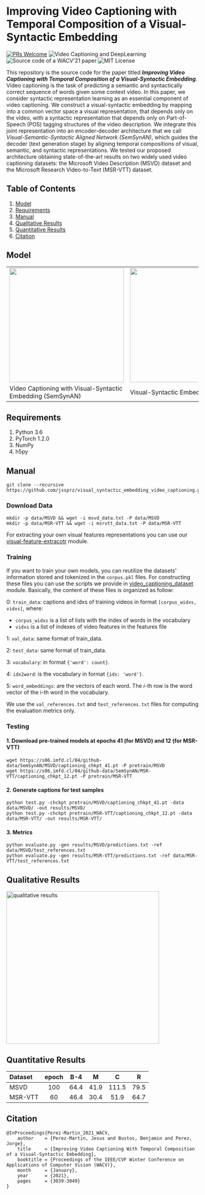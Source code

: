 # Improving Video Captioning with Temporal Composition of a Visual-Syntactic Embedding

[![PRs Welcome](https://img.shields.io/badge/PRs-welcome-brightgreen.svg?style=flat-square)](http://makeapullrequest.com)
![Video Captioning and DeepLearning](https://img.shields.io/badge/VideoCaptioning-DeepLearning-orange)
![Source code of a WACV'21 paper](https://img.shields.io/badge/WACVpaper-SourceCode-yellow)
![MIT License](https://img.shields.io/badge/license-MIT-green)

This repository is the source code for the paper titled ***Improving Video Captioning with Temporal Composition of a Visual-Syntactic Embedding***.
Video captioning is the task of predicting a semantic and syntactically correct sequence of words given some context video. In this paper, we consider syntactic representation learning as an essential component of video captioning. We construct a visual-syntactic embedding by mapping into a common vector space a visual representation, that depends only on the video, with a syntactic representation that depends only on Part-of-Speech (POS) tagging structures of the video description. We integrate this joint representation into an encoder-decoder architecture that we call *Visual-Semantic-Syntactic Aligned Network (SemSynAN)*, which guides the decoder (text generation stage) by aligning temporal compositions of visual, semantic, and syntactic representations. We tested our proposed architecture obtaining state-of-the-art results on two widely used video captioning datasets: the Microsoft Video Description (MSVD) dataset and the Microsoft Research Video-to-Text (MSR-VTT) dataset.

## Table of Contents

1. [Model](#model)
2. [Requirements](#requirements)
3. [Manual](#manual)
4. [Qualitative Results](#qualitative)
5. [Quantitative Results](#quantitative)
6. [Citation](#citation)

## <a name="model"></a>Model

<table>
  <tr>
    <td style="text-align: center;"><img src="https://users.dcc.uchile.cl/~jeperez/media/2021/SemSynAN_model-with-features.png" height=300></td>
    <td style="text-align: center;"><img src="https://users.dcc.uchile.cl/~jeperez/media/2021/SemSynAN_visual-syntax-embedding.png" height=300></td>
  </tr>
  <tr>
    <td>Video Captioning with Visual-Syntactic Embedding (SemSynAN)</td>
    <td>Visual-Syntactic Embedding</td>
  </tr>
 </table>

## <a name="requirements"></a>Requirements

1. Python 3.6
2. PyTorch 1.2.0
3. NumPy
4. h5py

## <a name="manual"></a>Manual

```
git clone --recursive https://github.com/jssprz/visual_syntactic_embedding_video_captioning.git
```

### Download Data

```
mkdir -p data/MSVD && wget -i msvd_data.txt -P data/MSVD
mkdir -p data/MSR-VTT && wget -i msrvtt_data.txt -P data/MSR-VTT
```

For extracting your own visual features representations you can use our [visual-feature-extracotr](https://github.com/jssprz/video-features-extractor) module.

### Training

If you want to train your own models, you can reutilize the datasets' information stored and tokenized in the ``corpus.pkl`` files.
For constructing these files you can use the scripts we provide in [video_captioning_dataset](https://github.com/jssprz/video_captioning_datasets) module.
Basically, the content of these files is organized as follow:

0: ``train_data``: captions and idxs of training videos in format ``[corpus_widxs, vidxs]``, where:

* ``corpus_widxs`` is a list of lists with the index of words in the vocabulary
* ``vidxs`` is a list of indexes of video features in the features file

1: ``val_data``: same format of train_data.

2: ``test_data``: same format of train_data.

3: ``vocabulary``: in format ``{'word': count}``.

4: ``idx2word``: is the vocabulary in format ``{idx: 'word'}``.

5: ``word_embeddings``: are the vectors of each word. The *i*-th row is the word vector of the i-th word in the vocabulary.

We use the ``val_references.txt`` and ``test_references.txt`` files for computing the evaluation metrics only.

### Testing

#### 1. Download pre-trained models at epochs 41 (for MSVD) and 12 (for MSR-VTT)

```
wget https://s06.imfd.cl/04/github-data/SemSynAN/MSVD/captioning_chkpt_41.pt -P pretrain/MSVD
wget https://s06.imfd.cl/04/github-data/SemSynAN/MSR-VTT/captioning_chkpt_12.pt -P pretrain/MSR-VTT
```

#### 2. Generate captions for test samples

```
python test.py -chckpt pretrain/MSVD/captioning_chkpt_41.pt -data data/MSVD/ -out results/MSVD/
python test.py -chckpt pretrain/MSR-VTT/captioning_chkpt_12.pt -data data/MSR-VTT/ -out results/MSR-VTT/
```

#### 3. Metrics

```
python evaluate.py -gen results/MSVD/predictions.txt -ref data/MSVD/test_references.txt
python evaluate.py -gen results/MSR-VTT/predictions.txt -ref data/MSR-VTT/test_references.txt
```

## <a name="qualitative"></a>Qualitative Results
<img src="https://users.dcc.uchile.cl/~jeperez/media/2021/SemSynAN_examples.png" alt="qualitative results" height="400"/>

## <a name="quantitative"></a>Quantitative Results

| Dataset | epoch    | B-4      | M        | C        | R        
| :------ | :------: | :------: | :------: | :------: | :------:
|MSVD     | 100      | 64.4     | 41.9     | 111.5    | 79.5
|MSR-VTT  | 60       | 46.4     | 30.4     | 51.9     | 64.7

## <a name="citation"></a>Citation

```
@InProceedings{Perez-Martin_2021_WACV,
    author    = {Perez-Martin, Jesus and Bustos, Benjamin and Perez, Jorge},
    title     = {Improving Video Captioning With Temporal Composition of a Visual-Syntactic Embedding},
    booktitle = {Proceedings of the IEEE/CVF Winter Conference on Applications of Computer Vision (WACV)},
    month     = {January},
    year      = {2021},
    pages     = {3039-3049}
}
```
